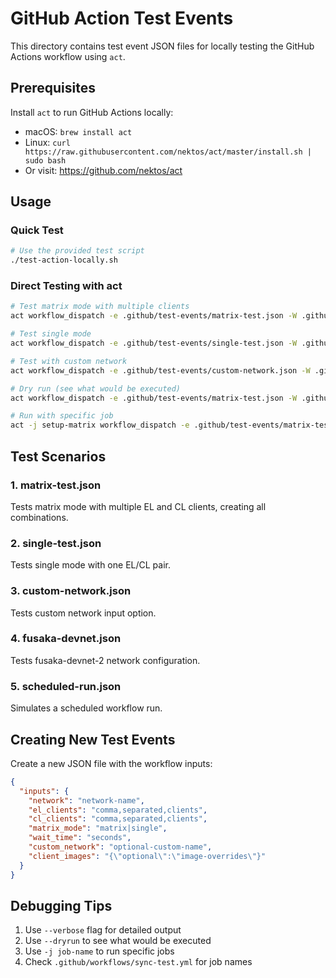 # GitHub Action Test Events

This directory contains test event JSON files for locally testing the GitHub Actions workflow using `act`.

## Prerequisites

Install `act` to run GitHub Actions locally:
- macOS: `brew install act`
- Linux: `curl https://raw.githubusercontent.com/nektos/act/master/install.sh | sudo bash`
- Or visit: https://github.com/nektos/act

## Usage

### Quick Test
```bash
# Use the provided test script
./test-action-locally.sh
```

### Direct Testing with act

```bash
# Test matrix mode with multiple clients
act workflow_dispatch -e .github/test-events/matrix-test.json -W .github/workflows/sync-test.yml

# Test single mode
act workflow_dispatch -e .github/test-events/single-test.json -W .github/workflows/sync-test.yml

# Test with custom network
act workflow_dispatch -e .github/test-events/custom-network.json -W .github/workflows/sync-test.yml

# Dry run (see what would be executed)
act workflow_dispatch -e .github/test-events/matrix-test.json -W .github/workflows/sync-test.yml --dryrun

# Run with specific job
act -j setup-matrix workflow_dispatch -e .github/test-events/matrix-test.json -W .github/workflows/sync-test.yml
```

## Test Scenarios

### 1. matrix-test.json
Tests matrix mode with multiple EL and CL clients, creating all combinations.

### 2. single-test.json
Tests single mode with one EL/CL pair.

### 3. custom-network.json
Tests custom network input option.

### 4. fusaka-devnet.json
Tests fusaka-devnet-2 network configuration.

### 5. scheduled-run.json
Simulates a scheduled workflow run.

## Creating New Test Events

Create a new JSON file with the workflow inputs:

```json
{
  "inputs": {
    "network": "network-name",
    "el_clients": "comma,separated,clients",
    "cl_clients": "comma,separated,clients",
    "matrix_mode": "matrix|single",
    "wait_time": "seconds",
    "custom_network": "optional-custom-name",
    "client_images": "{\"optional\":\"image-overrides\"}"
  }
}
```

## Debugging Tips

1. Use `--verbose` flag for detailed output
2. Use `--dryrun` to see what would be executed
3. Use `-j job-name` to run specific jobs
4. Check `.github/workflows/sync-test.yml` for job names